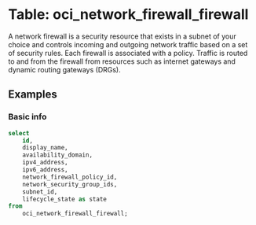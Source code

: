 # Table: oci_network_firewall_firewall

A network firewall is a security resource that exists in a subnet of your choice and controls incoming and outgoing network traffic based on a set of security rules. Each firewall is associated with a policy. Traffic is routed to and from the firewall from resources such as internet gateways and dynamic routing gateways (DRGs).

## Examples

### Basic info

```sql
select
    id,
    display_name,
    availability_domain,
    ipv4_address,
    ipv6_address,
    network_firewall_policy_id,
    network_security_group_ids,
    subnet_id,
    lifecycle_state as state
from
    oci_network_firewall_firewall;
```